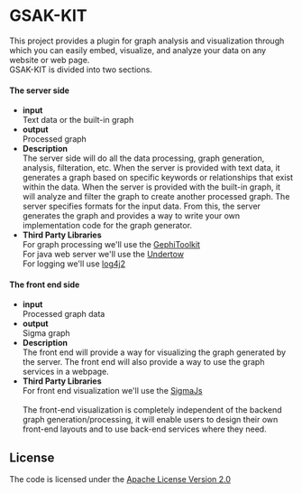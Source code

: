 
# GSAK-KIT 

This project provides a plugin for graph analysis and visualization through which you can easily embed, visualize, and analyze your data on any website or web page.<br>
GSAK-KIT is divided into two sections.
#### The server side 
  * **input** <br>Text data or the built-in graph<br>
  * **output**<br>Processed graph<br>
  * **Description** <br>
 The server side will do all the data processing, graph generation, analysis, filteration, etc.
 When the server is provided with text data, it generates a graph based on specific keywords or relationships that exist   within the data.
 When the server is provided with the built-in graph, it will analyze and filter the graph to create another processed graph.  The server specifies formats for the input data. From this, the server generates the graph and provides a way to write your  own implementation code for the graph generator. <br>
  * **Third Party Libraries**<br> 
For graph processing we'll use the [GephiToolkit](https://gephi.org/toolkit/) <br>
For java web server we'll use the [Undertow](https://github.com/undertow-io/undertow) <br>
For logging we'll use [log4j2](https://github.com/logentries/le_java/wiki/Log4j2)

#### The front end side 
  * **input** <br> Processed graph data <br> 
  * **output** <br> Sigma graph <br>
  * **Description** <br> The front end will provide a way for visualizing the graph generated by the server. The front end will also provide a way to use the graph services in a webpage. <br>
  * **Third Party Libraries** <br> For front end visualization we'll use the [SigmaJs](http://sigmajs.org/) <br><br>
  The front-end visualization is completely independent of the backend graph generation/processing, it will enable users to design their own front-end layouts and to use back-end services where they need.
  
## License
The code is licensed under the [Apache License Version 2.0](http://www.apache.org/licenses/LICENSE-2.0) 
  
